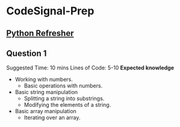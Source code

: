 # CodeSignal-Prep

## [Python Refresher](https://www.youtube.com/watch?v=0K_eZGS5NsU)

## Question 1
Suggested Time: 10 mins
Lines of Code: 5-10
**Expected knowledge**
* Working with numbers.
  + Basic operations with numbers.
* Basic string manipulation
  + Splitting a string into substrings.
  + Modifying the elements of a string.
* Basic array manipulation
  + Iterating over an array.
